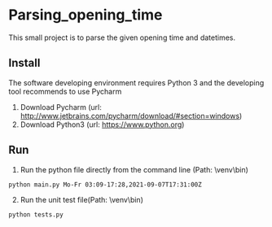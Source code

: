 # Parsing_opening_time

This small project is to parse the given opening time and datetimes.

## Install

The software developing environment requires Python 3 and the developing tool recommends to use Pycharm

1. Download Pycharm (url: http://www.jetbrains.com/pycharm/download/#section=windows)
2. Download Python3 (url: https://www.python.org)

## Run

1. Run the python file directly from the command line
(Path: \venv\bin\)
```
python main.py Mo-Fr 03:09-17:28,2021-09-07T17:31:00Z
```

2. Run the unit test file(Path: \venv\bin\)
```
python tests.py
```
